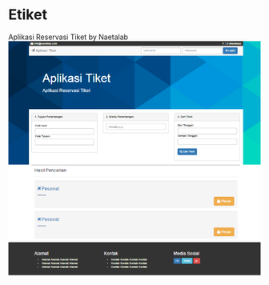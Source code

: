 # Etiket
Aplikasi Reservasi Tiket by Naetalab
<img src="https://github.com/agitnaeta/etiket/blob/master/AplikasiTiket.png">

